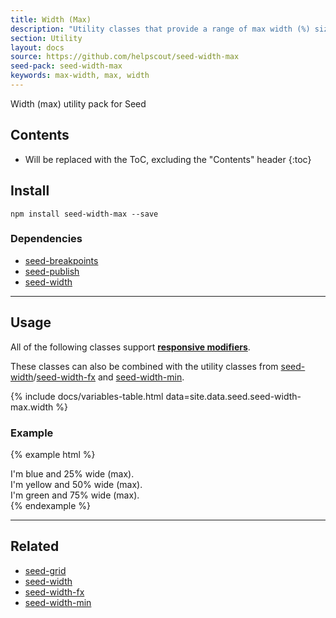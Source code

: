 ```yaml
---
title: Width (Max)
description: "Utility classes that provide a range of max width (%) sizes."
section: Utility
layout: docs
source: https://github.com/helpscout/seed-width-max
seed-pack: seed-width-max
keywords: max-width, max, width
---
```


Width (max) utility pack for Seed

## Contents

* Will be replaced with the ToC, excluding the "Contents" header
{:toc}

## Install

```
npm install seed-width-max --save
```


### Dependencies

* [seed-breakpoints](/seed/packs/seed-breakpoints)
* [seed-publish](/seed/packs/seed-publish)
* [seed-width](/seed/packs/seed-width)



---



## Usage

All of the following classes support **[responsive modifiers](/seed/packs/seed-breakpoints/#responsive-modifiers)**.

These classes can also be combined with the utility classes from [seed-width](/seed/packs/seed-width)/[seed-width-fx](/seed/packs/seed-width-fx) and [seed-width-min](/seed/packs/seed-width-min).

{% include docs/variables-table.html data=site.data.seed.seed-width-max.width %}


### Example

{% example html %}
<div class="u-width-max-3 t-bg-blue-200">
  I'm blue and 25% wide (max).
</div>
<div class="u-width-max-6 t-bg-yellow-200">
  I'm yellow and 50% wide (max).
</div>
<div class="u-width-max-9 t-bg-green-200">
  I'm green and 75% wide (max).
</div>
{% endexample %}



---



## Related

* [seed-grid](/seed/packs/seed-grid)
* [seed-width](/seed/packs/seed-width)
* [seed-width-fx](/seed/packs/seed-width-fx)
* [seed-width-min](/seed/packs/seed-width-min)

